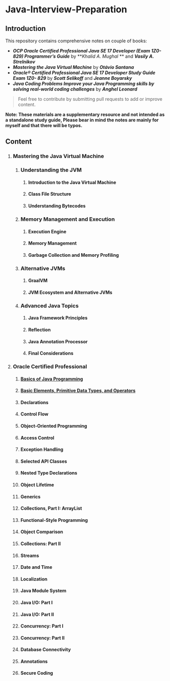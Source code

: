# Java-Interview-Preparation

## Introduction

This repository contains comprehensive notes on couple of books:

* **_OCP Oracle Certified Professional Java SE 17 Developer (Exam 1Z0-829) Programmer’s Guide_** by **_Khalid A. Mughal_
  ** and **_Vasily
  A. Strelnikov_**
* **_Mastering the Java Virtual Machine_** by **_Otávio Santana_**
* **_Oracle® Certified Professional Java SE 17 Developer Study Guide Exam 1Z0- 829_** by
  **_Scott Selikoff_** and **_Jeanne Boyarsky_**
* **_Java Coding Problems Improve your Java Programming skills by solving real-world coding challenges_** by
  _**Anghel Leonard**_

> Feel free to contribute by submitting pull requests to add or improve content.

**Note: These materials are a supplementary resource and not intended as a standalone study guide, Please bear in mind
the notes are mainly for myself and that there will be typos.**

## Content

1. ### Mastering the Java Virtual Machine
    1. ### Understanding the JVM
        1. #### Introduction to the Java Virtual Machine
        2. #### Class File Structure
        3. #### Understanding Bytecodes
    2. ### Memory Management and Execution
        1. #### Execution Engine
        2. #### Memory Management
        3. #### Garbage Collection and Memory Profiling
    3. ### Alternative JVMs
        1. #### GraalVM
        2. #### JVM Ecosystem and Alternative JVMs
    4. ### Advanced Java Topics
        1. #### Java Framework Principles
        2. #### Reflection
        3. #### Java Annotation Processor
        4. #### Final Considerations
2. ### Oracle Certified Professional
    1. #### [Basics of Java Programming](./OracleCertifiedProfessional/chapter-1.md)
    2. #### [Basic Elements, Primitive Data Types, and Operators](./OracleCertifiedProfessional/chapter-2.md)
    3. #### Declarations
    4. #### Control Flow
    5. #### Object-Oriented Programming
    6. #### Access Control
    7. #### Exception Handling
    8. #### Selected API Classes
    9. #### Nested Type Declarations
    10. #### Object Lifetime
    11. #### Generics
    12. #### Collections, Part I: ArrayList<E>
    13. #### Functional-Style Programming
    14. #### Object Comparison
    15. #### Collections: Part II
    16. #### Streams
    17. #### Date and Time
    18. #### Localization
    19. #### Java Module System
    20. #### Java I/O: Part I
    21. #### Java I/O: Part II
    22. #### Concurrency: Part I
    23. #### Concurrency: Part II
    24. #### Database Connectivity
    25. #### Annotations
    26. #### Secure Coding